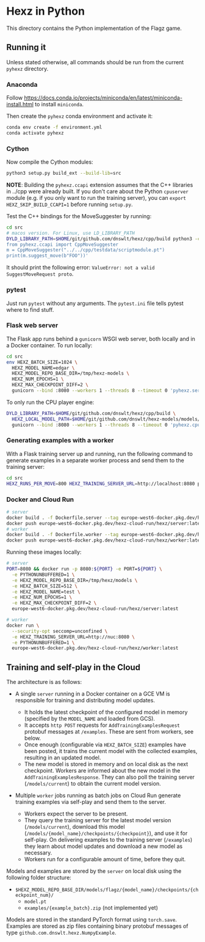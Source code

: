 # Hexz in Python

This directory contains the Python implementation of the Flagz game.

## Running it

Unless stated otherwise, all commands should be run from the current `pyhexz` directory.

### Anaconda

Follow <https://docs.conda.io/projects/miniconda/en/latest/miniconda-install.html> to install `miniconda`.

Then create the `pyhexz` conda environment and activate it:

```bash
conda env create -f environment.yml
conda activate pyhexz
```

### Cython

Now compile the Cython modules:

```bash
python3 setup.py build_ext --build-lib=src
```

**NOTE**: Building the `pyhexz.ccapi` extension assumes that
the C++ libraries in ../cpp were already built. If you don't care about the
Python `cpuserver` module (e.g. if you only want to run the training server),
you can `export HEXZ_SKIP_BUILD_CCAPI=1` before running `setup.py`.

Test the C++ bindings for the MoveSuggester by running:

```bash
cd src
# macos version. For Linux, use LD_LIBRARY_PATH
DYLD_LIBRARY_PATH=$HOME/git/github.com/dnswlt/hexz/cpp/build python3 -c '
from pyhexz.ccapi import CppMoveSuggester
m = CppMoveSuggester("../../cpp/testdata/scriptmodule.pt")
print(m.suggest_move(b"FOO"))'
```

It should print the following error: `ValueError: not a valid SuggestMoveRequest proto`.

### pytest

Just run `pytest` without any arguments. The `pytest.ini` file tells pytest where to find stuff.

### Flask web server

The Flask app runs behind a `gunicorn` WSGI web server, both locally and in a Docker container. To run
locally:

```bash
cd src
env HEXZ_BATCH_SIZE=1024 \
  HEXZ_MODEL_NAME=edgar \
  HEXZ_MODEL_REPO_BASE_DIR=/tmp/hexz-models \
  HEXZ_NUM_EPOCHS=1 \
  HEXZ_MAX_CHECKPOINT_DIFF=2 \
  gunicorn --bind :8080 --workers 1 --threads 8 --timeout 0 'pyhexz.server:create_app()'
```

To only run the CPU player engine:

```bash
DYLD_LIBRARY_PATH=$HOME/git/github.com/dnswlt/hexz/cpp/build \
  HEXZ_LOCAL_MODEL_PATH=$HOME/git/github.com/dnswlt/hexz-models/models/flagz/seth/checkpoints/60/scriptmodule.pt \
  gunicorn --bind :8080 --workers 1 --threads 8 --timeout 0 'pyhexz.cpuserver:create_app()'
```

### Generating examples with a worker

With a Flask training server up and running, run the following command to generate examples in
a separate worker process and send them to the training server:

```bash
cd src
HEXZ_RUNS_PER_MOVE=800 HEXZ_TRAINING_SERVER_URL=http://localhost:8080 python3 -m pyhexz.worker
```

### Docker and Cloud Run

```bash
# server
docker build . -f Dockerfile.server --tag europe-west6-docker.pkg.dev/hexz-cloud-run/hexz/server:latest
docker push europe-west6-docker.pkg.dev/hexz-cloud-run/hexz/server:latest
# worker
docker build . -f Dockerfile.worker --tag europe-west6-docker.pkg.dev/hexz-cloud-run/hexz/worker:latest
docker push europe-west6-docker.pkg.dev/hexz-cloud-run/hexz/worker:latest
```

Running these images locally:

```bash
# server
PORT=8080 && docker run -p 8080:${PORT} -e PORT=${PORT} \
  -e PYTHONUNBUFFERED=1 \
  -e HEXZ_MODEL_REPO_BASE_DIR=/tmp/hexz/models \
  -e HEXZ_BATCH_SIZE=512 \
  -e HEXZ_MODEL_NAME=test \
  -e HEXZ_NUM_EPOCHS=1 \
  -e HEXZ_MAX_CHECKPOINT_DIFF=2 \
  europe-west6-docker.pkg.dev/hexz-cloud-run/hexz/server:latest
```

```bash
# worker
docker run \
  --security-opt seccomp=unconfined \
  -e HEXZ_TRAINING_SERVER_URL=http://nuc:8080 \
  -e PYTHONUNBUFFERED=1 \
  europe-west6-docker.pkg.dev/hexz-cloud-run/hexz/worker:latest
```

## Training and self-play in the Cloud

The architecture is as follows:

* A single `server` running in a Docker container on a GCE VM is responsible for training and
  distributing model updates.
  * It holds the latest checkpoint of the configured model in memory (specified by the `MODEL_NAME` and
    loaded from GCS).
  * It accepts `http POST` requests for `AddTrainingExamplesRequest` protobuf messages at `/examples`.
    These are sent from workers, see below.
  * Once enough (configurable via `HEXZ_BATCH_SIZE`) examples have been posted, it trains the
    current model with the collected examples, resulting in an updated model.
  * The new model is stored in memory and on local disk as the next checkpoint.
    Workers are informed about the new model in the `AddTrainingExamplesResponse`. They can also poll
    the training server (`/models/current`) to obtain the current model version.

* Multiple `worker` jobs running as batch jobs on Cloud Run generate training examples via self-play
  and send them to the server.
  * Workers expect the server to be present.
  * They query the training server for the latest model version (`/models/current`), download this
    model (`/models/{model_name}/checkpoints/{checkpoint}`), and use it for self-play. On delivering
    examples to the training server (`/examples`) they learn about model updates and download a new
    model as necessary.
  * Workers run for a configurable amount of time, before they quit.

Models and examples are stored by the `server` on local disk using the following folder structure:

* `$HEXZ_MODEL_REPO_BASE_DIR/models/flagz/{model_name}/checkpoints/{checkpoint_num}/`
  * `model.pt`
  * `examples/{example_batch}.zip`  (not implemented yet)

Models are stored in the standard PyTorch format using `torch.save`. Examples are stored as zip files
containing binary protobuf messages of type `github.com.dnswlt.hexz.NumpyExample`.
